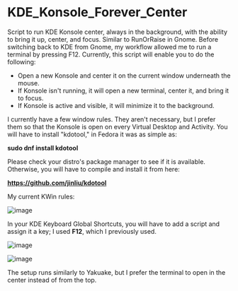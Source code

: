 # KDE_Konsole_Forever_Center

Script to run KDE Konsole center, always in the background, with the ability to bring it up, center, and focus. Similar to RunOrRaise in Gnome. Before switching back to KDE from Gnome, my workflow allowed me to run a terminal by pressing F12. Currently, this script will enable you to do the following:

* Open a new Konsole and center it on the current window underneath the mouse.
* If Konsole isn't running, it will open a new terminal, center it, and bring it to focus.
* If Konsole is active and visible, it will minimize it to the background.

I currently have a few window rules. They aren't necessary, but I prefer them so that the Konsole is open on every Virtual Desktop and Activity.
You will have to install "kdotool," in Fedora it was as simple as:

**sudo dnf install kdotool**

Please check your distro's package manager to see if it is available. Otherwise, you will have to compile and install it from here:

**https://github.com/jinliu/kdotool**

My current KWin rules:

![image](https://github.com/kevinbburns/KDE_Konsole_Forever_Center/assets/825269/fe764bac-7ac4-4d71-83e6-bb89f6e2d5ad)

In your KDE Keyboard Global Shortcuts, you will have to add a script and assign it a key; I used **F12**, which I previously used.

![image](https://github.com/kevinbburns/KDE_Konsole_Forever_Center/assets/825269/f2eb8710-5900-45c2-a2ca-6eb5071dae43)

![image](https://github.com/kevinbburns/KDE_Konsole_Forever_Center/assets/825269/459c96c9-b53d-41d5-a1ac-08bd61d5621c)

The setup runs similarly to Yakuake, but I prefer the terminal to open in the center instead of from the top.

